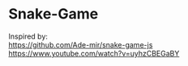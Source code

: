 # Snake-Game

  Inspired by: <br>
https://github.com/Ade-mir/snake-game-js <br>
https://www.youtube.com/watch?v=uyhzCBEGaBY
